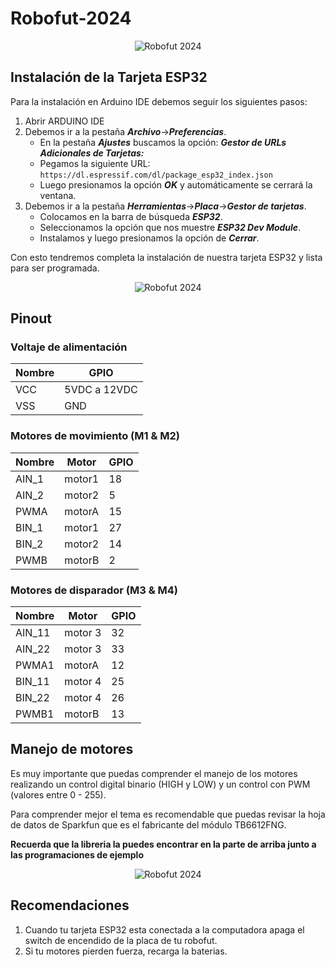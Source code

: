 # Robofut-2024


<div>
    <div align=center>
        <img src="https://github.com/proyectobalam/robofut2024/blob/main/Imagenes/_DSC5055.jpg" alt="Robofut 2024">
    </div>
</div>

## Instalación de la Tarjeta ESP32

Para la instalación en Arduino IDE debemos seguir los siguientes pasos:

1. Abrir ARDUINO IDE
2. Debemos ir a la pestaña ***Archivo***->***Preferencias***.
	- En la pestaña ***Ajustes*** buscamos la opción: ***Gestor de URLs Adicionales de Tarjetas:***
	- Pegamos la siguiente URL: `https://dl.espressif.com/dl/package_esp32_index.json`
	- Luego presionamos la opción ***OK*** y automáticamente se cerrará la ventana.
3. Debemos ir a la pestaña ***Herramientas***->***Placa***->***Gestor de tarjetas***.
	- Colocamos en la barra de búsqueda ***ESP32***.
	- Seleccionamos la opción que nos muestre ***ESP32 Dev Module***.
	- Instalamos y luego presionamos la opción de ***Cerrar***.

Con esto tendremos completa la instalación de nuestra tarjeta ESP32 y lista para ser programada.	 

<div>
    <div align=center>
        <img src="https://github.com/proyectobalam/robofut2024/blob/main/Imagenes/_DSC5092.jpg" alt="Robofut 2024">
    </div>
</div>

## Pinout

### Voltaje de alimentación
Nombre | GPIO 
--- | --- 
VCC | 5VDC a 12VDC
VSS | GND

### Motores de movimiento (M1 & M2)
Nombre | Motor |GPIO 
--- | --- | --- 
AIN_1 | motor1 | 18
AIN_2 | motor2 | 5
PWMA  | motorA | 15
BIN_1 | motor1 | 27
BIN_2 | motor2 | 14
PWMB  | motorB | 2

### Motores de disparador (M3 & M4)

Nombre | Motor |GPIO 
--- | --- | --- 
AIN_11 | motor 3 | 32
AIN_22 | motor 3 | 33
PWMA1  | motorA  | 12
BIN_11 | motor 4 | 25
BIN_22 | motor 4 | 26
PWMB1  | motorB  | 13

## Manejo de motores
Es muy importante que puedas comprender el manejo de los motores realizando un control digital binario (HIGH y LOW) y un control con PWM (valores entre 0 - 255).

Para comprender mejor el tema es recomendable que puedas revisar la hoja de datos de Sparkfun que es el fabricante del módulo TB6612FNG.

**Recuerda que la libreria la puedes encontrar en la parte de arriba junto a las programaciones de ejemplo**

<div>
    <div align=center>
        <img src="https://github.com/proyectobalam/robofut2024/blob/main/Imagenes/_DSC5059.jpg" alt="Robofut 2024">
    </div>
</div>

## Recomendaciones

1. Cuando tu tarjeta ESP32 esta conectada a la computadora apaga el switch de encendido de la placa de tu robofut.
2. Si tu motores pierden fuerza, recarga la baterias.

